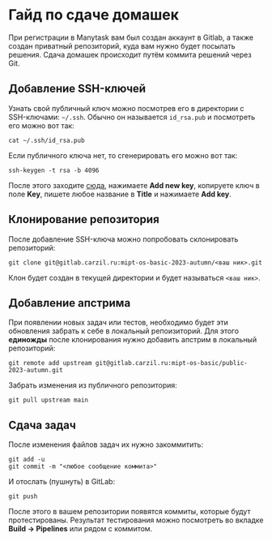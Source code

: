 # Гайд по сдаче домашек

При регистрации в Manytask вам был создан аккаунт в Gitlab, а также создан приватный репозиторий, куда вам нужно будет посылать решения. Сдача домашек происходит путём коммита решений через Git.

## Добавление SSH-ключей
Узнать свой публичный ключ можно посмотрев его в директории с SSH-ключами: `~/.ssh`. Обычно он называется `id_rsa.pub` и посмотреть его можно вот так:
```
cat ~/.ssh/id_rsa.pub
```
Если публичного ключа нет, то сгенерировать его можно вот так:
```
ssh-keygen -t rsa -b 4096
```
После этого заходите [сюда](https://gitlab.carzil.ru/-/profile/keys), нажимаете **Add new key**, копируете ключ в поле **Key**, пишете любое название в **Title** и нажимаете **Add key**.

## Клонирование репозитория
После добавление SSH-ключа можно попробовать склонировать репозиторий:
```
git clone git@gitlab.carzil.ru:mipt-os-basic-2023-autumn/<ваш ник>.git
```
Клон будет создан в текущей директории и будет называться `<ваш ник>`.

## Добавление апстрима
При появлении новых задач или тестов, необходимо будет эти обновления забрать к себе в локальный репоизиторий. Для этого **единожды** после клонирования нужно добавить апстрим в локальный репозиторий:
```
git remote add upstream git@gitlab.carzil.ru:mipt-os-basic/public-2023-autumn.git
```
Забрать изменения из публичного репозитория:
```
git pull upstream main
```

## Сдача задач
После изменения файлов задач их нужно закоммитить:
```
git add -u
git commit -m "<любое сообщение коммита>"
```
И отослать (пушнуть) в GitLab:
```
git push
```
После этого в вашем репозитории появятся коммиты, которые будут протестированы. Результат тестирования можно посмотреть во вкладке **Build → Pipelines** или рядом с коммитом.
